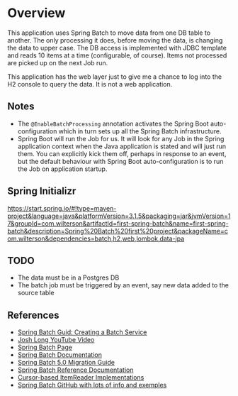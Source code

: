 # Overview
This application uses Spring Batch to move data from one DB table to another. The only processing it does, before moving the data, is changing the data to upper case. The DB access is implemented with JDBC template and reads 10 items at a time (configurable, of course). Items not processed are picked up on the next Job run.

This application has the web layer just to give me a chance to log into the H2 console to query the data. It is not a web application.

## Notes
- The `@EnableBatchProcessing` annotation activates the Spring Boot auto-configuration which in turn sets up all the Spring Batch infrastructure.
- Spring Boot will run the Job for us. It will look for any Job in the Spring application context when the Java application is stated and will just run them. You can explicitly kick them off, perhaps in response to an event, but the default behaviour with Spring Boot auto-configuration is to run the Job on application startup.

## Spring Initializr
https://start.spring.io/#!type=maven-project&language=java&platformVersion=3.1.5&packaging=jar&jvmVersion=17&groupId=com.wilterson&artifactId=first-spring-batch&name=first-spring-batch&description=Spring%20Batch%20first%20project&packageName=com.wilterson&dependencies=batch,h2,web,lombok,data-jpa

## TODO
- The data must be in a Postgres DB
- The batch job must be triggered by an event, say new data added to the source table

## References
- [Spring Batch Guid: Creating a Batch Service](https://spring.io/guides/gs/batch-processing/)
- [Josh Long YouTube Video](https://www.youtube.com/watch?v=x4nBNLoizOc)
- [Spring Batch Page](https://spring.io/batch)
- [Spring Batch Documentation](https://spring.io/projects/spring-batch#learn)
- [Spring Batch 5.0 Migration Guide](https://github.com/spring-projects/spring-batch/wiki/Spring-Batch-5.0-Migration-Guide)
- [Spring Batch Reference Documentation](https://docs.spring.io/spring-batch/docs/current/reference/html/)
- [Cursor-based ItemReader Implementations](https://docs.spring.io/spring-batch/docs/current/reference/html/readersAndWriters.html#cursorBasedItemReaders)
- [Spring Batch GitHub with lots of info and exemples](https://github.com/spring-projects/spring-batch/tree/main)